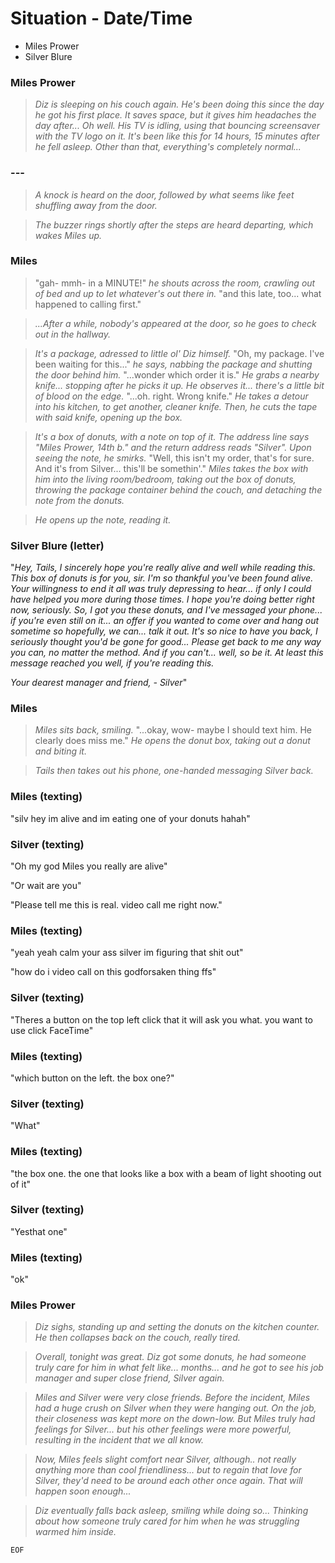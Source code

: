 # Situation - Date/Time
- Miles Prower
- Silver Blure

### Miles Prower
> *Diz is sleeping on his couch again. He's been doing this since the day he got his first place. It saves space, but it gives him headaches the day after... Oh well. His TV is idling, using that bouncing screensaver with the TV logo on it. It's been like this for 14 hours, 15 minutes after he fell asleep. Other than that, everything's completely normal...*

### ---
> *A knock is heard on the door, followed by what seems like feet shuffling away from the door.*

> *The buzzer rings shortly after the steps are heard departing, which wakes Miles up.*

### Miles
> "gah- mmh- in a MINUTE!" *he shouts across the room, crawling out of bed and up to let whatever's out there in.* "and this late, too... what happened to calling first."

> *...After a while, nobody's appeared at the door, so he goes to check out in the hallway.*

> *It's a package, adressed to little ol' Diz himself.* "Oh, my package. I've been waiting for this..." *he says, nabbing the package and shutting the door behind him.* "...wonder which order it is." *He grabs a nearby knife... stopping after he picks it up. He observes it... there's a little bit of blood on the edge.* "...oh. right. Wrong knife." *He takes a detour into his kitchen, to get another, cleaner knife. Then, he cuts the tape with said knife, opening up the box.*

> *It's a box of donuts, with a note on top of it. The address line says "Miles Prower, 14th b." and the return address reads "Silver". Upon seeing the note, he smirks.* "Well, this isn't my order, that's for sure. And it's from Silver... this'll be somethin'." *Miles takes the box with him into the living room/bedroom, taking out the box of donuts, throwing the package container behind the couch, and detaching the note from the donuts.*

> *He opens up the note, reading it.*

### Silver Blure (letter)
"*Hey, Tails, I sincerely hope you're really alive and well while reading this. This box of donuts is for you, sir. I'm so thankful you've been found alive. Your willingness to end it all was truly depressing to hear... if only I could have helped you more during those times. I hope you're doing better right now, seriously. So, I got you these donuts, and I've messaged your phone... if you're even still on it... an offer if you wanted to come over and hang out sometime so hopefully, we can... talk it out. It's so nice to have you back, I seriously thought you'd be gone for good... Please get back to me any way you can, no matter the method. And if you can't... well, so be it. At least this message reached you well, if you're reading this.*

*Your dearest manager and friend,*
*- Silver*"

### Miles
> *Miles sits back, smiling.* "...okay, wow- maybe I should text him. He clearly does miss me." *He opens the donut box, taking out a donut and biting it.*

> *Tails then takes out his phone, one-handed messaging Silver back.*

### Miles (texting)
"silv hey im alive and im eating one of your donuts hahah"

### Silver (texting)
"Oh my god Miles you really are alive"

"Or wait are you"

"Please tell me this is real. video call me right now."

### Miles (texting)
"yeah yeah calm your ass silver im figuring that shit out"

"how do i video call on this godforsaken thing ffs"

### Silver (texting)
"Theres a button on the top left click that it will ask you what. you want to use click FaceTime"

### Miles (texting)
"which button on the left. the box one?"

### Silver (texting)
"What"

### Miles (texting)
"the box one. the one that looks like a box with a beam of light shooting out of it"

### Silver (texting)
"Yesthat one"

### Miles (texting)
"ok"

### Miles Prower
> *Diz sighs, standing up and setting the donuts on the kitchen counter. He then collapses back on the couch, really tired.*

> *Overall, tonight was great. Diz got some donuts, he had someone truly care for him in what felt like... months... and he got to see his job manager and super close friend, Silver again.*

> *Miles and Silver were very close friends. Before the incident, Miles had a huge crush on Silver when they were hanging out. On the job, their closeness was kept more on the down-low. But Miles truly had feelings for Silver... but his other feelings were more powerful, resulting in the incident that we all know.*

> *Now, Miles feels slight comfort near Silver, although.. not really anything more than cool friendliness... but to regain that love for Silver, they'd need to be around each other once again. That will happen soon enough...*

> *Diz eventually falls back asleep, smiling while doing so... Thinking about how someone truly cared for him when he was struggling warmed him inside.*

    EOF
